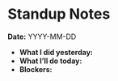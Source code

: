 # Standup Notes
**Date:** YYYY-MM-DD

- **What I did yesterday:**  
- **What I’ll do today:**  
- **Blockers:**  